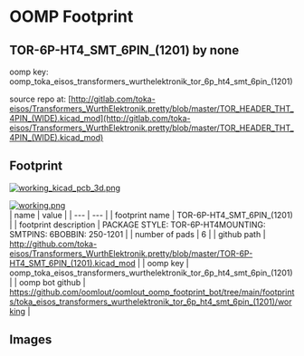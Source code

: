 # OOMP Footprint  
## TOR-6P-HT4_SMT_6PIN_(1201)  by none  
  
oomp key: oomp_toka_eisos_transformers_wurthelektronik_tor_6p_ht4_smt_6pin_(1201)  
  
source repo at: [http://gitlab.com/toka-eisos/Transformers_WurthElektronik.pretty/blob/master/TOR_HEADER_THT_4PIN_(WIDE).kicad_mod](http://gitlab.com/toka-eisos/Transformers_WurthElektronik.pretty/blob/master/TOR_HEADER_THT_4PIN_(WIDE).kicad_mod)  
## Footprint  
  
[![working_kicad_pcb_3d.png](working_kicad_pcb_3d_600.png)](working_kicad_pcb_3d.png)  
  
[![working.png](working_600.png)](working.png)  
| name | value | 
| --- | --- | 
| footprint name | TOR-6P-HT4_SMT_6PIN_(1201) | 
| footprint description | PACKAGE STYLE: TOR-6P-HT4MOUNTING: SMTPINS: 6BOBBIN: 250-1201 | 
| number of pads | 6 | 
| github path | http://github.com/toka-eisos/Transformers_WurthElektronik.pretty/blob/master/TOR-6P-HT4_SMT_6PIN_(1201).kicad_mod | 
| oomp key | oomp_toka_eisos_transformers_wurthelektronik_tor_6p_ht4_smt_6pin_(1201) | 
| oomp bot github | https://github.com/oomlout/oomlout_oomp_footprint_bot/tree/main/footprints/toka_eisos_transformers_wurthelektronik_tor_6p_ht4_smt_6pin_(1201)/working | 
## Images  
